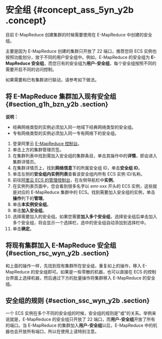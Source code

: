 # 安全组 {#concept_ass_5yn_y2b .concept}

目前 E-MapReduce 创建集群的时候需要使用在 E-MapReduce 中创建的安全组。

主要是因为 E-MapReduce 创建的集群只开放了 22 端口，推荐您将 ECS 实例也按照功能划分，放于不同的用户安全组中。例如，E-MapReduce 的安全组为 **E-MapReduce 安全组**，而您已有的安全组为**用户-安全组**，每个安全组按照不同的需要开启不同的访问控制。

如果需要和已有集群进行联动，请参考如下做法。

## 将 E-MapReduce 集群加入现有安全组 {#section_g1h_bzn_y2b .section}

**说明：** 

-   经典网络类型的实例必须加入同一地域下经典网络类型的安全组。
-   专有网络类型的实例必须加入同一专有网络下的安全组。

1.  登录阿里云 [E-MapReduce 控制台](https://emr.console.aliyun.com/)。
2.  单击上方的集群管理页签。
3.  在集群列表中找到需加入安全组的集群条目，单击其操作中的**详情**，即会进入集群详情页。
4.  在集群详情页上，找到**网络信息**下的所属安全组 ID，单击**安全组 ID**。
5.  单击左侧的**安全组内实例列表**查看该安全组内所有 ECS 实例 ID/名称。
6.  前往[阿里云 ECS 的管理控制台](https://ecs.console.aliyun.com/#/home)，在左侧导航栏中**实例**。
7.  在实例列表页面中，您会看到很多名字以 emr-xxx 开头的 ECS 实例，这些就是对应的 E-MapReduce 集群中的 ECS。找到需要加入安全组的实例，单击**操作**列下的**管理**。
8.  单击**本实例安全组**。
9.  单击**加入安全组**。
10. 选择需要加入的安全组。如果您需要**加入多个安全组**，选择安全组后单击加入多个安全组，将会显示一个选择栏，选中的安全组自动添加到选择栏中。
11. 单击**确定**。

## 将现有集群加入 E-MapReduce 安全组 {#section_rsc_wyn_y2b .section}

和上面的操作一样，先找到现有集群所在安全组，重复如上的操作，移入 E-MapReduce 的安全组即可。如果是一些零散的机器，也可以直接在 ECS 的控制台界面上选择机器，然后通过下方的批量操作将集群移入 E-MapReduce 的安全组。

## 安全组的规则 {#section_ssc_wyn_y2b .section}

一个 ECS 实例在多个不同的安全组的时候，安全组的规则是"或"的关系。举例来说就是，E-MapReduce 的安全组只开放了 22 端口，而**用户-安全组**开放了所有的端口。当 E-MapReduce 的集群加入**用户-安全组**以后，E-MapReduce 中的机器也会开放所有端口，所以在使用上请特别注意。

